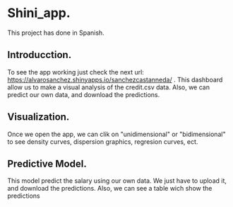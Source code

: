 # Shini_app.

This project has done in Spanish.

## Introducction.

To see the app working just check the next url: https://alvarosanchez.shinyapps.io/sanchezcastanneda/ . This dashboard allow us to make a visual analysis of the credit.csv data. Also, we can predict our own data, and download the predictions.

## Visualization.

Once we open the app, we can clik on "unidimensional" or "bidimensional" to see density curves, dispersion graphics, regresion curves, ect. 

## Predictive Model.

This model predict the salary using our own data. We just have to upload it, and download the predictions. Also, we can see a table wich show the predictions
